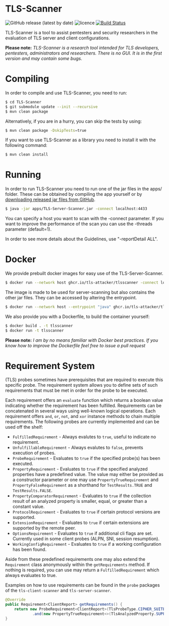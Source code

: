 # TLS-Scanner

![GitHub release (latest by date)](https://img.shields.io/github/v/release/tls-attacker/TLS-Scanner)
![licence](https://img.shields.io/badge/License-Apachev2-brightgreen.svg)
[![Build Status](https://hydrogen.cloud.nds.rub.de/buildStatus/icon.svg?job=TLS-Scanner)](https://hydrogen.cloud.nds.rub.de/job/TLS-Scanner/)

TLS-Scanner is a tool to assist pentesters and security researchers in the evaluation of TLS server and client configurations.

**Please note:**  *TLS-Scanner is a research tool intended for TLS developers, pentesters, administrators and researchers. There is no GUI. It is in the first version and may contain some bugs.*

# Compiling

In order to compile and use TLS-Scanner, you need to run:

```bash
$ cd TLS-Scanner
$ git submodule update --init --recursive
$ mvn clean package

```

Alternatively, if you are in a hurry, you can skip the tests by using:

```bash
$ mvn clean package -DskipTests=true
```

If you want to use TLS-Scanner as a library you need to install it with the following command:

```bash
$ mvn clean install
```

# Running

In order to run TLS-Scanner you need to run one of the jar files in the apps/ folder.
These can be obtained by compiling the app yourself or by
[downloading released jar files from GitHub](https://github.com/tls-attacker/TLS-Scanner/releases).

```bash
$ java -jar apps/TLS-Server-Scanner.jar -connect localhost:4433
```

You can specify a host you want to scan with the -connect parameter. If you want to improve the performance of the scan you can use the -threads parameter (default=1).

In order to see more details about the Guidelines, use "-reportDetail ALL".

# Docker

We provide prebuilt docker images for easy use of the TLS-Server-Scanner.

```bash
$ docker run --network host ghcr.io/tls-attacker/tlsscanner -connect localhost:4433
```

The image is made to be used for server-scanning but also contains the other jar files.
They can be accessed by altering the entrypoint.

```bash
$ docker run --network host --entrypoint "java" ghcr.io/tls-attacker/tlsscanner -jar TLS-Client-Scanner.jar
```

We also provide you with a Dockerfile, to build the container yourself:

```bash
$ docker build . -t tlsscanner
$ docker run -t tlsscanner
```

**Please note:**  *I am by no means familiar with Docker best practices. If you know how to improve the Dockerfile
feel free to issue a pull request*

# Requirement System

(TLS) probes sometimes have prerequisites that are required to execute this specific probe. The requirement system allows you to define sets of such requirements that must be met in order for the probe to be executed.

Each requirement offers an `evaluate` function which returns a boolean value indicating whether the requirement has been fulfilled.
Requirements can be concatenated in several ways using well-known logical operations. Each requirement offers `and`, `or`, `not`, and `xor`
instance methods to chain multiple requirements. The following probes are currently implemented and can be used off the shelf:

- `FulfilledRequirement` - Always evalutes to `true`, useful to indicate no requirement.
- `UnfulfillableRequirement` - Always evalutes to `false`, prevents execution of probes.
- `ProbeRequirement` - Evaluates to `true` if the specified probe(s) has been executed.
- `PropertyRequirement` - Evaluates to `true` if the specified analyzed properties have a predefined value. The value may either be provided as a constructor parameter or one may use `PropertyTrueRequirement` and `PropertyFalseRequirement` as a shorthand for `TestResults.TRUE` and `TestResults.FALSE`.
- `PropertyComparatorRequirement` - Evaluates to `true` if the collection result of an analyzed property is smaller, equal, or greater than a constant value.
- `ProtocolRequirement` - Evaluates to `true` if certain protocol versions are supported.
- `ExtensionRequirement` - Evaluates to `true` if certain extensions are supported by the remote peer.
- `OptionsRequirement` - Evaluates to `true` if additional cli flags are set. Currently used in some client probes (ALPN, SNI, session resumption).
- `WorkingConfigRequirement` - Evaluates to `true` if a working configuration has been found.

Aside from these predefined requirements one may also extend the `Requirement` class anonymously within the `getRequirements` method. If nothing is required, you can use may return a `FulfilledRequirement` which always evaluates to true.

Examples on how to use requirements can be found in the `probe` packages of the `tls-client-scanner` and `tls-server-scanner`.

```java
@Override
public Requirement<ClientReport> getRequirements() {
    return new ProbeRequirement<ClientReport>(TlsProbeType.CIPHER_SUITE)
            .and(new PropertyTrueRequirement<>(TlsAnalyzedProperty.SUPPORTS_DHE));
}
```

